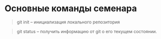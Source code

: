 # Основные команды семенара

 > git init – инициализация локального репозитория

 > git status – получить информацию от git о его текущем состоянии. 

 